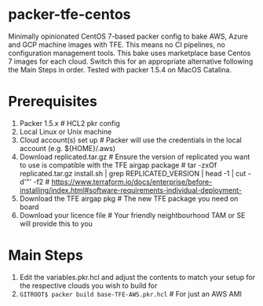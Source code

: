 # packer-tfe-centos
Minimally opinionated CentOS 7-based packer config to bake AWS, Azure and GCP machine images with TFE.  This means no CI pipelines, no configuration management tools.
This bake uses marketplace base Centos 7 images for each cloud.  Switch this for an appropriate alternative following the Main Steps in order.
Tested with packer 1.5.4 on MacOS Catalina.

# Prerequisites
1. Packer 1.5.x                   # HCL2 pkr config
1. Local Linux or Unix machine
1. Cloud account(s) set up        # Packer will use the credentials in the local account (e.g. ${HOME}/.aws)
1. Download replicated.tar.gz     # Ensure the version of replicated you want to use is compatible with the TFE airgap package
                                  # tar -zxOf replicated.tar.gz install.sh | grep REPLICATED_VERSION | head -1 | cut -d'"' -f2
                                  # https://www.terraform.io/docs/enterprise/before-installing/index.html#software-requirements-individual-deployment-
1. Download the TFE airgap pkg    # The new TFE package you need on board
1. Download your licence file     # Your friendly neightbourhood TAM or SE will provide this to you

# Main Steps
1. Edit the variables.pkr.hcl and adjust the contents to match your setup for the respective clouds you wish to build for
2. `GITROOT$ packer build base-TFE-AWS.pkr.hcl`     # For just an AWS AMI

